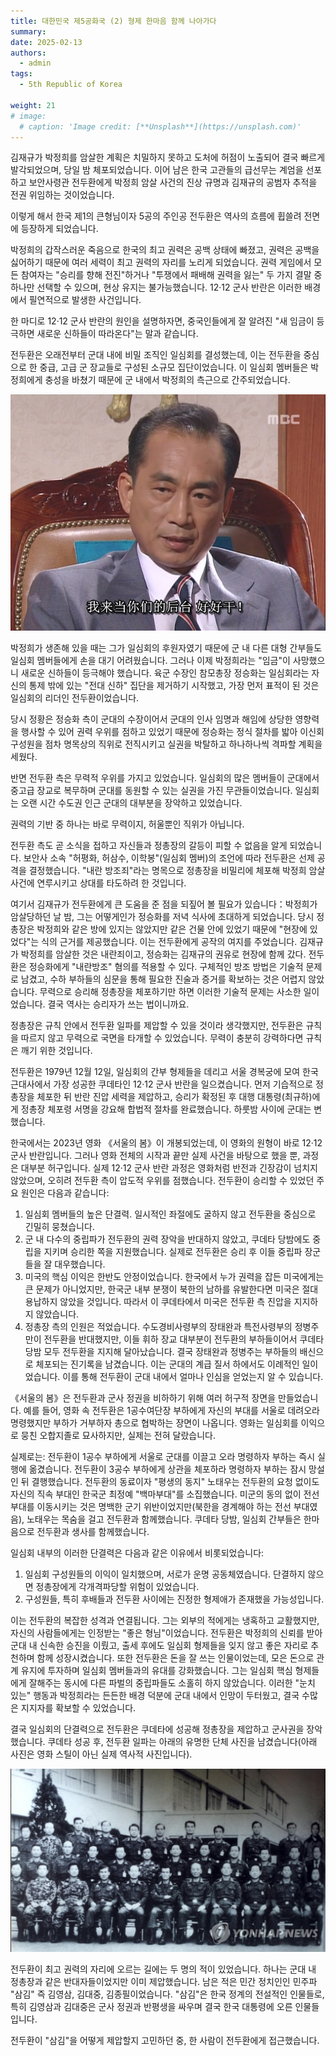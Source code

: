 ```yaml
---
title: 대한민국 제5공화국 (2) 형제 한마음 함께 나아가다
summary: 
date: 2025-02-13
authors:
  - admin
tags:
  - 5th Republic of Korea

weight: 21
# image:
  # caption: 'Image credit: [**Unsplash**](https://unsplash.com)'
---
```




김재규가 박정희를 암살한 계획은 치밀하지 못하고 도처에 허점이 노출되어 결국 빠르게 발각되었으며, 당일 밤 체포되었습니다. 이어 남은 한국 고관들의 급선무는 계엄을 선포하고 보안사령관 전두환에게 박정희 암살 사건의 진상 규명과 김재규의 공범자 추적을 전권 위임하는 것이었습니다.

이렇게 해서 한국 제1의 큰형님이자 5공의 주인공 전두환은 역사의 흐름에 휩쓸려 전면에 등장하게 되었습니다.

박정희의 갑작스러운 죽음으로 한국의 최고 권력은 공백 상태에 빠졌고, 권력은 공백을 싫어하기 때문에 여러 세력이 최고 권력의 자리를 노리게 되었습니다. 권력 게임에서 모든 참여자는 "승리를 향해 전진"하거나 "투쟁에서 패배해 권력을 잃는" 두 가지 결말 중 하나만 선택할 수 있으며, 현상 유지는 불가능했습니다. 12·12 군사 반란은 이러한 배경에서 필연적으로 발생한 사건입니다.

한 마디로 12·12 군사 반란의 원인을 설명하자면, 중국인들에게 잘 알려진 "새 임금이 등극하면 새로운 신하들이 따라온다"는 말과 같습니다.

전두환은 오래전부터 군대 내에 비밀 조직인 일심회를 결성했는데, 이는 전두환을 중심으로 한 중급, 고급 군 장교들로 구성된 소규모 집단이었습니다. 이 일심회 멤버들은 박정희에게 충성을 바쳤기 때문에 군 내에서 박정희의 측근으로 간주되었습니다.

![](pzx2.jpg)

박정희가 생존해 있을 때는 그가 일심회의 후원자였기 때문에 군 내 다른 대형 간부들도 일심회 멤버들에게 손을 대기 어려웠습니다. 그러나 이제 박정희라는 "임금"이 사망했으니 새로운 신하들이 등극해야 했습니다. 육군 수장인 참모총장 정승화는 일심회라는 자신의 통제 밖에 있는 "전대 신하" 집단을 제거하기 시작했고, 가장 먼저 표적이 된 것은 일심회의 리더인 전두환이었습니다.

당시 정황은 정승화 측이 군대의 수장이어서 군대의 인사 임명과 해임에 상당한 영향력을 행사할 수 있어 권력 우위를 점하고 있었기
때문에 정승화는 정식 절차를 밟아 이신회 구성원을 점차 명목상의 직위로 전직시키고 실권을 박탈하고 하나하나씩 격파할 계획을 세웠다.

반면 전두환 측은 무력적 우위를 가지고 있었습니다. 일심회의 많은 멤버들이 군대에서 중고급 장교로 복무하며 군대를 동원할 수 있는 실권을 가진 무관들이었습니다. 일심회는 오랜 시간 수도권 인근 군대의 대부분을 장악하고 있었습니다.

권력의 기반 중 하나는 바로 무력이지, 허울뿐인 직위가 아닙니다.

전두환 측도 곧 소식을 접하고 자신들과 정총장의 갈등이 피할 수 없음을 알게 되었습니다. 보안사 소속 "허평화, 허삼수, 이학봉"(일심회 멤버)의 조언에 따라 전두환은 선제 공격을 결정했습니다. "내란 방조죄"라는 명목으로 정총장을 비밀리에 체포해 박정희 암살 사건에 연루시키고 상대를 타도하려 한 것입니다.

여기서 김재규가 전두환에게 큰 도움을 준 점을 되짚어 볼 필요가 있습니다：박정희가 암살당하던 날 밤, 그는 어떻게인가 정승화를 저녁 식사에 초대하게 되었습니다. 당시 정총장은 박정희와 같은 방에 있지는 않았지만 같은 건물 안에 있었기 때문에 "현장에 있었다"는 식의 근거를 제공했습니다. 이는 전두환에게 공작의 여지를 주었습니다. 김재규가 박정희를 암살한 것은 내란죄이고, 정승화는
김재규의 권유로 현장에 함께 갔다. 전두환은 정승화에게 "내란방조" 혐의를 적용할 수 있다. 구체적인 방조 방법은 기술적 문제로 남겼고, 수하 부하들의 심문을 통해 필요한 진술과 증거를 확보하는 것은 어렵지 않았습니다. 무력으로 승리해 정총장을 체포하기만 하면 이러한 기술적 문제는 사소한 일이었습니다. 결국 역사는 승리자가 쓰는 법이니까요.

정총장은 규칙 안에서 전두환 일파를 제압할 수 있을 것이라 생각했지만, 전두환은 규칙을 따르지 않고 무력으로 국면을 타개할 수 있었습니다. 무력이 충분히 강력하다면 규칙은 깨기 위한 것입니다.

전두환은 1979년 12월 12일, 일심회의 간부 형제들을 데리고 서울 경복궁에 모여 한국 근대사에서 가장 성공한 쿠데타인 12·12 군사 반란을 일으켰습니다. 먼저 기습적으로 정총장을 체포한 뒤 반란 진압 세력을 제압하고, 승리가 확정된 후 대행 대통령(최규하)에게 정총장 체포령 서명을 강요해 합법적 절차를 완료했습니다. 하룻밤 사이에 군대는 변했습니다.

한국에서는 2023년 영화 《서울의 봄》이 개봉되었는데, 이 영화의 원형이 바로 12·12 군사 반란입니다. 그러나 영화 전체의 시작과 끝만 실제 사건을 바탕으로 했을 뿐, 과정은 대부분 허구입니다. 실제 12·12 군사 반란 과정은 영화처럼 반전과 긴장감이 넘치지 않았으며, 오히려 전두환 측이 압도적 우위를 점했습니다. 전두환이 승리할 수 있었던 주요 원인은 다음과 같습니다:

1. 일심회 멤버들의 높은 단결력. 일시적인 좌절에도 굴하지 않고 전두환을 중심으로 긴밀히 뭉쳤습니다.
2. 군 내 다수의 중립파가 전두환의 권력 장악을 반대하지 않았고, 쿠데타 당밤에도 중립을 지키며 승리한 쪽을 지원했습니다. 실제로 전두환은 승리 후 이들 중립파 장군들을 잘 대우했습니다.
3. 미국의 핵심 이익은 한반도 안정이었습니다. 한국에서 누가 권력을 잡든 미국에게는 큰 문제가 아니었지만, 한국군 내부 분쟁이 북한의 남하를 유발한다면 미국은 절대 용납하지 않았을 것입니다. 따라서 이 쿠데타에서 미국은 전두환 측 진압을 지지하지 않았습니다.
4. 정총장 측의 인원은 적었습니다. 수도경비사령부의 장태완과 특전사령부의 정병주만이 전두환을 반대했지만, 이들 휘하 장교 대부분이 전두환의 부하들이어서 쿠데타 당밤 모두 전두환을 지지해 달아났습니다. 결국 장태완과 정병주는 부하들의 배신으로 체포되는 진기록을 남겼습니다. 이는 군대의 계급 질서 하에서도 이례적인 일이었습니다. 이를 통해 전두환이 군대 내에서 얼마나 인심을 얻었는지 알 수 있습니다.

《서울의 봄》은 전두환과 군사 정권을 비하하기 위해 여러 허구적 장면을 만들었습니다. 예를 들어, 영화 속 전두환은 1공수여단장 부하에게 자신의 부대를 서울로 데려오라 명령했지만 부하가 거부하자 총으로 협박하는 장면이 나옵니다. 영화는 일심회를 이익으로 뭉친 오합지졸로 묘사하지만, 실제는 전혀 달랐습니다.

실제로는: 전두환이 1공수 부하에게 서울로 군대를 이끌고 오라 명령하자 부하는 즉시 실행에 옮겼습니다. 전두환이 3공수 부하에게 상관을 체포하라 명령하자 부하는 잠시 망설인 뒤 결행했습니다. 전두환의 동료이자 "평생의 동지" 노태우는 전두환의 요청 없이도 자신의 직속 부대인 한국군 최정예 "백마부대"를 소집했습니다. 미군의 동의 없이 전선 부대를 이동시키는 것은 명백한 군기 위반이었지만(북한을 경계해야 하는 전선 부대였음), 노태우는 목숨을 걸고 전두환과 함께했습니다. 쿠데타 당밤, 일심회 간부들은 한마음으로 전두환과 생사를 함께했습니다.

일심회 내부의 이러한 단결력은 다음과 같은 이유에서 비롯되었습니다:

1. 일심회 구성원들의 이익이 일치했으며, 서로가 운명 공동체였습니다. 단결하지 않으면 정총장에게 각개격파당할 위험이 있었습니다.
2. 구성원들, 특히 후배들과 전두환 사이에는 진정한 형제애가 존재했을 가능성입니다.

이는 전두환의 복잡한 성격과 연결됩니다. 그는 외부의 적에게는 냉혹하고 교활했지만, 자신의 사람들에게는 인정받는 "좋은 형님"이었습니다. 전두환은 박정희의 신뢰를 받아 군대 내 신속한 승진을 이뤘고, 출세 후에도 일심회 형제들을 잊지 않고 좋은 자리로 추천하며 함께 성장시켰습니다. 또한 전두환은 돈을 잘 쓰는 인물이었는데, 모은 돈으로 관계 유지에 투자하며 일심회 멤버들과의 유대를 강화했습니다. 그는 일심회 핵심 형제들에게 잘해주는 동시에 다른 파벌의 중립파들도 소홀히 하지 않았습니다. 이러한 "눈치 있는" 행동과 박정희라는 든든한 배경 덕분에 군대 내에서 인망이 두터웠고, 결국 수많은 지지자를 확보할 수 있었습니다.

결국 일심회의 단결력으로 전두환은 쿠데타에 성공해 정총장을 제압하고 군사권을 장악했습니다. 쿠데타 성공 후, 전두환 일파는 아래의 유명한 단체 사진을 남겼습니다(아래 사진은 영화 스틸이 아닌 실제 역사적 사진입니다).

![](1212.jpg)

전두환이 최고 권력의 자리에 오르는 길에는 두 명의 적이 있었습니다. 하나는 군대 내 정총장과 같은 반대자들이었지만 이미 제압했습니다. 남은 적은 민간 정치인인 민주파 "삼김" 즉 김영삼, 김대중, 김종필이었습니다. "삼김"은 한국 정계의 전설적인 인물들로, 특히 김영삼과 김대중은 군사 정권과 반평생을 싸우며 결국 한국 대통령에 오른 인물들입니다.

전두환이 "삼김"을 어떻게 제압할지 고민하던 중, 한 사람이 전두환에게 접근했습니다.
